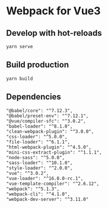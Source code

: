 # Webpack for Vue3

## Develop with hot-reloads

```
yarn serve
```

## Build production

```
yarn build
```

## Dependencies

```
"@babel/core": "^7.12.3",
"@babel/preset-env": "^7.12.1",
"@vue/compiler-sfc": "^3.0.2",
"babel-loader": "^8.1.0",
"clean-webpack-plugin": "^3.0.0",
"css-loader": "^5.0.0",
"file-loader": "^6.1.1",
"html-webpack-plugin": "^4.5.0",
"mini-css-extract-plugin": "^1.1.1",
"node-sass": "^5.0.0",
"sass-loader": "^10.1.0",
"style-loader": "^2.0.0",
"vue": "^3.0.2",
"vue-loader": "^16.0.0-rc.1",
"vue-template-compiler": "^2.6.12",
"webpack": "^5.1.3",
"webpack-cli": "^4.1.0",
"webpack-dev-server": "^3.11.0"
```
